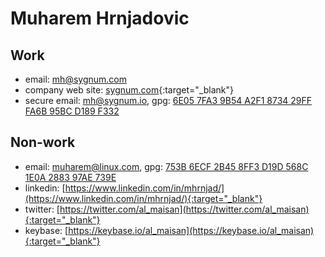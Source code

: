 # Muharem Hrnjadovic

## Work

 * email: [mh@sygnum.com](mailto:mh@sygnum.com)
 * company web site: [sygnum.com](https://sygnum.com){:target="_blank"}
 * secure email: [mh@sygnum.io](mailto:mh@sygnum.io), gpg: [6E05 7FA3 9B54 A2F1 8734  29FF FA6B 95BC D189 F332](https://pgp.surfnet.nl/pks/lookup?op=get&search=0xFA6B95BCD189F332)

## Non-work

 * email: [muharem@linux.com](mailto:muharem@linux.com), gpg: [753B 6ECF 2B45 8FF3 D19D  568C 1E0A 2883 97AE 739E](https://keybase.io/al_maisan#show-public)
 * linkedin: [https://www.linkedin.com/in/mhrnjad/](https://www.linkedin.com/in/mhrnjad/){:target="_blank"}
 * twitter: [https://twitter.com/al_maisan](https://twitter.com/al_maisan){:target="_blank"}
 * keybase: [https://keybase.io/al_maisan](https://keybase.io/al_maisan){:target="_blank"}

